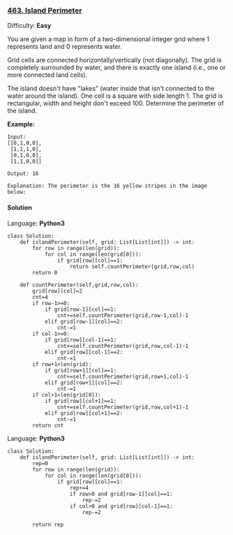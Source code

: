 ### [463\. Island Perimeter](https://leetcode.com/problems/island-perimeter/)

Difficulty: **Easy**


You are given a map in form of a two-dimensional integer grid where 1 represents land and 0 represents water.

Grid cells are connected horizontally/vertically (not diagonally). The grid is completely surrounded by water, and there is exactly one island (i.e., one or more connected land cells).

The island doesn't have "lakes" (water inside that isn't connected to the water around the island). One cell is a square with side length 1\. The grid is rectangular, width and height don't exceed 100\. Determine the perimeter of the island.

**Example:**

```
Input:
[[0,1,0,0],
 [1,1,1,0],
 [0,1,0,0],
 [1,1,0,0]]

Output: 16

Explanation: The perimeter is the 16 yellow stripes in the image below:

```


#### Solution

Language: **Python3**

```python3
class Solution:
    def islandPerimeter(self, grid: List[List[int]]) -> int:
        for row in range(len(grid)):
            for col in range(len(grid[0])):
                if grid[row][col]==1:
                    return self.countPerimeter(grid,row,col)
        return 0
    
    def countPerimeter(self,grid,row,col):
        grid[row][col]=2
        cnt=4
        if row-1>=0:
            if grid[row-1][col]==1:
                cnt+=self.countPerimeter(grid,row-1,col)-1
            elif grid[row-1][col]==2:
                cnt-=1
        if col-1>=0:
            if grid[row][col-1]==1:
                cnt+=self.countPerimeter(grid,row,col-1)-1
            elif grid[row][col-1]==2:
                cnt-=1
        if row+1<len(grid):
            if grid[row+1][col]==1:
                cnt+=self.countPerimeter(grid,row+1,col)-1
            elif grid[row+1][col]==2:
                cnt-=1
        if col+1<len(grid[0]):
            if grid[row][col+1]==1:
                cnt+=self.countPerimeter(grid,row,col+1)-1
            elif grid[row][col+1]==2:
                cnt-=1
        return cnt
```

Language: **Python3**

```python3
class Solution:
    def islandPerimeter(self, grid: List[List[int]]) -> int:
        rep=0
        for row in range(len(grid)):
            for col in range(len(grid[0])):
                if grid[row][col]==1:
                    rep+=4
                    if row>0 and grid[row-1][col]==1:
                        rep-=2
                    if col>0 and grid[row][col-1]==1:
                        rep-=2
                        
        return rep
    
   
```